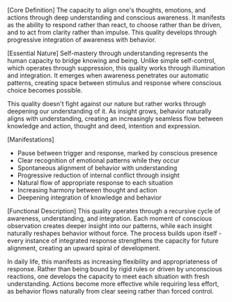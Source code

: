 [Core Definition]
The capacity to align one's thoughts, emotions, and actions through deep understanding and conscious awareness. It manifests as the ability to respond rather than react, to choose rather than be driven, and to act from clarity rather than impulse. This quality develops through progressive integration of awareness with behavior.

[Essential Nature]
Self-mastery through understanding represents the human capacity to bridge knowing and being. Unlike simple self-control, which operates through suppression, this quality works through illumination and integration. It emerges when awareness penetrates our automatic patterns, creating space between stimulus and response where conscious choice becomes possible.

This quality doesn't fight against our nature but rather works through deepening our understanding of it. As insight grows, behavior naturally aligns with understanding, creating an increasingly seamless flow between knowledge and action, thought and deed, intention and expression.

[Manifestations]
- Pause between trigger and response, marked by conscious presence
- Clear recognition of emotional patterns while they occur
- Spontaneous alignment of behavior with understanding
- Progressive reduction of internal conflict through insight
- Natural flow of appropriate response to each situation
- Increasing harmony between thought and action
- Deepening integration of knowledge and behavior

[Functional Description]
This quality operates through a recursive cycle of awareness, understanding, and integration. Each moment of conscious observation creates deeper insight into our patterns, while each insight naturally reshapes behavior without force. The process builds upon itself - every instance of integrated response strengthens the capacity for future alignment, creating an upward spiral of development.

In daily life, this manifests as increasing flexibility and appropriateness of response. Rather than being bound by rigid rules or driven by unconscious reactions, one develops the capacity to meet each situation with fresh understanding. Actions become more effective while requiring less effort, as behavior flows naturally from clear seeing rather than forced control.